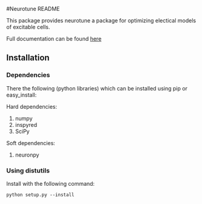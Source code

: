 #Neurotune README

This package provides neurotune a package for optimizing electical models of excitable cells.

Full documentation can be found [here](http://optimal-neuron.readthedocs.org/en/latest/installation.html)

## Installation

### Dependencies
There the following (python libraries) which
can be installed using pip or easy_install:

Hard dependencies:
  1. numpy
  2. inspyred
  3. SciPy

Soft dependencies:
  1. neuronpy

### Using distutils

Install with the following command:

```
python setup.py --install
```
